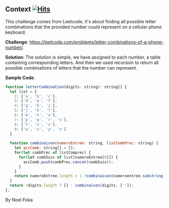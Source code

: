 ## Context&nbsp;[![Hits](https://hits.seeyoufarm.com/api/count/incr/badge.svg?url=https%3A%2F%2Fgithub.com%2Fnumerica-ideas%2Fcommunity%2Ftree%2Fmaster%2Falgorithms%2Fphone-number&count_bg=%2379C83D&title_bg=%23555555&icon=&icon_color=%23E7E7E7&title=hits&edge_flat=false)](https://numericaideas.com/)
This challenge comes from Leetcode, it's about finding all possible letter combinations that the provided number could represent on a cellular phone keyboard.

**Challenge**: https://leetcode.com/problems/letter-combinations-of-a-phone-number/.

**Solution**: 
The solution is simple, we have assigned to each number, a table containing corresponding letters. And then we used recursion to return all possible combinations of letters that the number can represent.

**Sample Code**:
```javascript
function letterCombination(digits: string): string[] {
  let list = {
    2: ['a', 'b', 'c'],
    3: ['d', 'e', 'f'],
    4: ['g', 'h', 'i'],
    5: ['j', 'k', 'l'],
    6: ['m', 'n', 'o'],
    7: ['p', 'q', 'r', 's'],
    8: ['t', 'u', 'v'],
    9: ['w', 'x', 'y', 'z']
  }
  
  function combinaison(numeroEntree: string, listCombPrec: string) {
    let accComb: string[] = [];
    for(let combPrec of listComprec) {
      for(let combSuiv of list[numeroEntree[0]]) {
        accComb.push(combPrec.concat(combSuiv));
      }
    }
    return numeroEntree.length > 1 ?combinaison(numeroentree.substring(1), accComb) :accComb;
  }
  return !digits.length ? [] : combinaison(digits, ['']);
};
```

By Noel Foka
